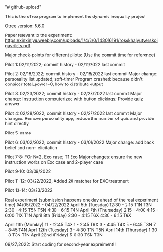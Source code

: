 "# github-upload" 

This is the oTree program to implement the dynamic inequality project

Otree version: 5.6.0

Paper relevant to the experiment: https://xinxinlyu.weebly.com/uploads/1/4/3/0/143016191/rosokhalyutverskoigavrilets.pdf



Major check-points for different pilots:
(Use the commit time for reference)

Pilot 1: 02/11/2022; commit history - 02/11/2022 last commit


Pilot 2: 02/18/2022; commit history - 02/18/2022 last commit
      Major change: personality list updated; soft-timer
      Program crashed: because didn't consider total_power=0, how to distribute output
      
      
Pilot 3: 02/23/2022; commit history - 02/23/2022 last commit
      Major change: Instruction computerized with button clickings;
                    Provide quiz answer
                    
                    
Pilot 4: 02/28/2022; commit history - 02/27/2022 last commit
      Major changes: Remove personality app; reduce the number of quiz and provide hint directly

Pilot 5: same

Pilot 6: 03/02/2022; commit history - 03/01/2022
      Major change: add back belief and norm elicitation

Pilot 7-8: FOr N=2, Exo case; T1 Exo
      Major changes: ensure the new instruction works on Exo case and 2-player case 

Pilot 9-10: 03/09/2022

Pilot 11-12: 03/22/2022, 
Added 20 matches for EXO treatment

Pilot 13-14: 03/23/2022

Real experiment (submission happens one day ahead of the real experiment time)
04/05/2022 - 04/22/2022
April 5th (Tuesday)	12:30 - 2:15	T1N
		T3N
	2:30 - 4:15	T5N
		T5N
	4:30 - 6:15	T4N
April 7th (Thurseday)	2:15 - 4:00	
	4:15 - 6:00	T1X
		T1N
April 8th (Friday)	2:30 - 4:15	T6X
	4:30 - 6:15	T6X
		
April 11th (Monday)	11 - 12:45	T4X
	1 - 2:45	T6X
	3 - 4:45	T4X
	5 - 6:45	T3N
	7 - 8:45	T4N
April 12th (Tuesday)	3 - 4:30	T1N
		T5N
April 14th (Thursday)	1:30 - 3 	T3N
		T1N
April 22nd (Friday)	5-6:30	T5N
		T3N


09/27/2022:
Start coding for second-year expreiment!!

